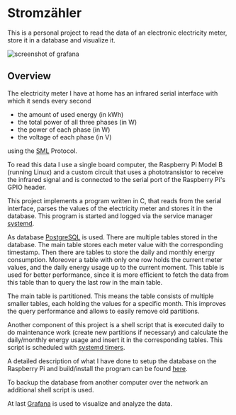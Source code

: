 # Stromzähler

This is a personal project to read the data of an electronic electricity meter,
store it in a database and visualize it.

![screenshot of grafana](https://raw.github.com/mwenzkowski/stromzaehler/master/assets/preview.png)

## Overview

The electricity meter I have at home has an infrared serial interface with
which it sends every second

* the amount of used energy (in kWh)
* the total power of all three phases (in W)
* the power of each phase (in W)
* the voltage of each phase (in V)

using the [SML](https://de.wikipedia.org/wiki/Smart_Message_Language) Protocol.

To read this data I use a single board computer, the Raspberry Pi Model B
(running Linux) and a custom circuit that uses a phototransistor to receive the
infrared signal and is connected to the serial port of the Raspberry Pi's GPIO
header.

This project implements a program written in C, that reads from the serial
interface, parses the values of the electricity meter and stores it in the
database. This program is started and logged via the service manager
[systemd](https://systemd.io/).

As database [PostgreSQL](https://www.postgresql.org/) is used. There are
multiple tables stored in the database. The main table stores each meter value
with the corresponding timestamp. Then there are tables to store the daily and
monthly energy consumption. Moreover a table with only one row holds the
current meter values, and the daily energy usage up to the current moment. This
table is used for better performance, since it is more efficient to fetch the
data from this table than to query the last row in the main table.

The main table is partitioned. This means the table consists of multiple
smaller tables, each holding the values for a specific month. This improves the
query performance and allows to easily remove old partitions.

Another component of this project is a shell script that is executed daily to
do maintenance work (create new partitions if necessary) and calculate the
daily/monthly energy usage and insert it in the corresponding tables. This
script is scheduled with
[systemd timers](https://wiki.archlinux.org/title/Systemd/Timers).

A detailed description of what I have done to setup the database on the
Raspberry Pi and build/install the program can be found
[here](documentation.md).

To backup the database from another computer over the network an additional
shell script is used.

At last [Grafana](https://grafana.com/grafana/) is used to visualize and
analyze the data.
